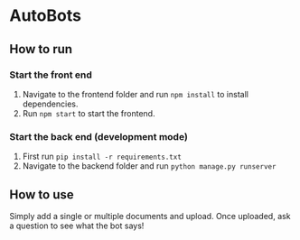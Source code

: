 # AutoBots

## How to run
### Start the front end
1. Navigate to the frontend folder and run ```npm install``` to install dependencies.
2. Run ```npm start``` to start the frontend.

### Start the back end (development mode)
1. First run ```pip install -r requirements.txt```
2. Navigate to the backend folder and run ```python manage.py runserver```

## How to use
Simply add a single or multiple documents and upload. Once uploaded, ask a question to see what the bot says!
